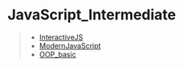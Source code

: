 # JavaScript_Intermediate

> * [InteractiveJS](http://github.com/627km/Javascript_intermediate/tree/main/interactiveJS) 
> * [ModernJavaScript](http://github.com/627km/Javascript_intermediate/tree/main/modernJavaScript)
> * [OOP_basic](http://github.com/627km/JavaScript_Intermediate/tree/main/OOP_basic)

